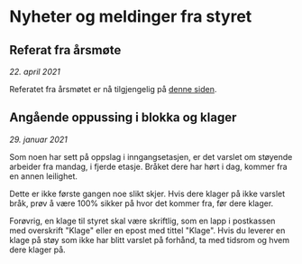 Nyheter og meldinger fra styret
===============================

Referat fra årsmøte
-------------------
*22. april 2021*

Referatet fra årsmøtet er nå tilgjengelig på [denne siden](/arsmoter/2021-04-arsmote/).


Angående oppussing i blokka og klager
-------------------------------------
*29. januar 2021*

Som noen har sett på oppslag i inngangsetasjen, er det varslet om støyende arbeider fra mandag, i fjerde etasje. Bråket dere har hørt i dag, kommer fra en annen leilighet.

Dette er ikke første gangen noe slikt skjer. Hvis dere klager på ikke varslet bråk, prøv å være 100% sikker på hvor det kommer fra, før dere klager.

Forøvrig, en klage til styret skal være skriftlig, som en lapp i postkassen med overskrift "Klage" eller en epost med tittel "Klage". Hvis du leverer en klage på støy som ikke har blitt varslet på forhånd, ta med tidsrom og hvem dere klager på.
